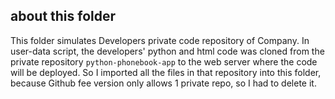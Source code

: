## about this folder

This folder simulates Developers private code repository of Company. 
In user-data script, the developers' python and html code was cloned 
from the private repository `python-phonebook-app` to the web server where the code will be deployed.
So I imported all the files in that repository into this folder, 
because Github fee version only allows 1 private repo, so I had to delete it.
